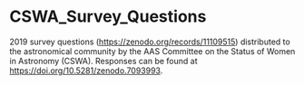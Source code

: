 # CSWA_Survey_Questions
2019 survey questions (https://zenodo.org/records/11109515) distributed to the astronomical community by the AAS Committee on the Status of Women in Astronomy (CSWA). 
Responses can be found at https://doi.org/10.5281/zenodo.7093993.
